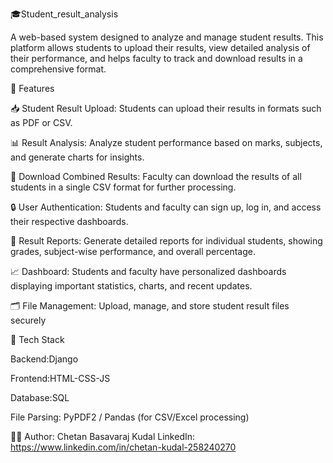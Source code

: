 🎓Student_result_analysis

A web-based system designed to analyze and manage student results. This platform allows students to upload their results, view detailed analysis of their performance, and helps faculty to track and download results in a comprehensive format.

🚀 Features

📥 Student Result Upload: Students can upload their results in formats such as PDF or CSV.

📊 Result Analysis: Analyze student performance based on marks, subjects, and generate charts for insights.

📑 Download Combined Results: Faculty can download the results of all students in a single CSV format for further processing.

🔒 User Authentication: Students and faculty can sign up, log in, and access their respective dashboards.

📝 Result Reports: Generate detailed reports for individual students, showing grades, subject-wise performance, and overall percentage.

📈 Dashboard: Students and faculty have personalized dashboards displaying important statistics, charts, and recent updates.

🗂️ File Management: Upload, manage, and store student result files securely



🧰 Tech Stack


Backend:Django

Frontend:HTML-CSS-JS

Database:SQL

File Parsing: PyPDF2 / Pandas (for CSV/Excel processing)

🧑‍💻 Author:
Chetan Basavaraj Kudal
LinkedIn: https://www.linkedin.com/in/chetan-kudal-258240270
